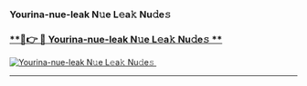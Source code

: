 ### Yourina-nue-leak N𝚞e L𝚎a𝚔 Nu𝚍e𝚜   

### [ **🔗👉 🔴 Yourina-nue-leak N𝚞e L𝚎a𝚔 Nu𝚍e𝚜 **](https://taap.it/xNRuk4)  

[![Yourina-nue-leak N𝚞e L𝚎a𝚔 Nu𝚍e𝚜 ](https://i.imgur.com/0qMVB7G.gif)](https://taap.it/xNRuk4)  

___  
